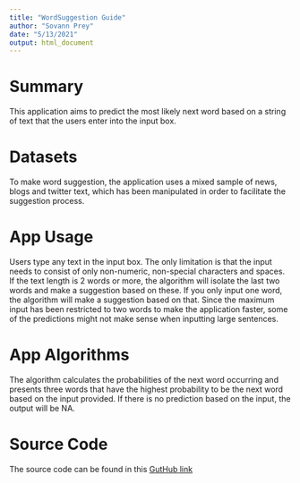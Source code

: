 ```yaml
---
title: "WordSuggestion Guide"
author: "Sovann Prey"
date: "5/13/2021"
output: html_document
---
```




# Summary
This application aims to predict the most likely next word based on a string of text that the users enter into the input box.
                            
# Datasets
To make word suggestion, the application uses a mixed sample of news, blogs and twitter text, which has been manipulated in order to facilitate the suggestion process.

# App Usage
Users type any text in the input box. The only limitation is that the input needs to consist of only non-numeric, non-special characters and spaces. If the text length is 2 words or more, the algorithm will isolate the last two words and make a suggestion based on these. If you only input one word, the algorithm will make a suggestion based on that. Since the maximum input has been restricted to two words to make the application faster, some of the predictions might not make sense when inputting large sentences.

# App Algorithms
The algorithm calculates the probabilities of the next word occurring and presents three words that have the highest probability to be the next word based on the input provided. If there is no prediction based on the input, the output will be NA.
                          
# Source Code
The source code can be found in this [GutHub link](https://github.com/preysovann/wrdsgst)
        
